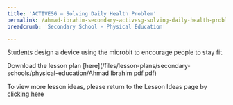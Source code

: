 ```yaml
---
title: 'ACTIVESG – Solving Daily Health Problem'
permalink: /ahmad-ibrahim-secondary-activesg-solving-daily-health-problem/
breadcrumb: 'Secondary School - Physical Education'

---
```



Students design a device using the microbit to encourage people to stay fit.

Download the lesson plan [here](/files/lesson-plans/secondary-schools/physical-education/Ahmad Ibrahim pdf.pdf)

To view more lesson ideas, please return to the Lesson Ideas page by [clicking here](/in-schools/digital-maker/lesson-ideas-secondary/)
